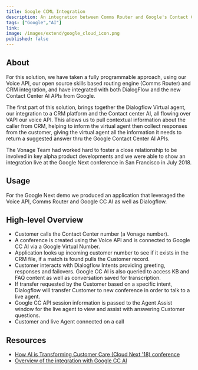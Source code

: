 ```yaml
---
title: Google CCML Integration
description: An integration between Comms Router and Google's Contact Center APIs adds capabilities to the programmable contact center space.
tags: ["Google","AI"]
link: 
image: /images/extend/google_cloud_icon.png
published: false
---
```


## About

For this solution, we have taken a fully programmable approach, using our Voice API, our open source skills based routing engine (Comms Router) and CRM integration, and have integrated with both DialogFlow and the new Contact Center AI APIs from Google.

The first part of this solution, brings together the Dialogflow Virtual agent, our integration to a CRM platform and the Contact center AI, all flowing over VAPI our voice API. This allows us to pull contextual information about the caller from CRM, helping to inform the virtual agent then collect responses from the customer, giving the virtual agent all the information it needs to return a suggested answer thru the Google Contact Center AI APIs.

The Vonage Team had worked hard to foster a close relationship to be involved in key alpha product developments and we were able to show an integration live at the Google Next conference in San Francisco in July 2018.

## Usage
For the Google Next demo we produced an application that leveraged the Voice API, Comms Router and Google CC AI as well as Dialogflow.

## High-level Overview

- Customer calls the Contact Center number (a Vonage number).
- A conference is created using the Voice API and is connected to Google CC AI via a Google Virtual Number.
- Application looks up incoming customer number to see if it exists in the CRM file, if a match is found pulls the Customer record.
- Customer interacts with Dialogflow Intents providing greeting, responses and failovers. Google CC AI is also queried to access KB and FAQ content as well as conversation saved for transcription.
- If transfer requested by the Customer based on a specific intent, Dialogflow will transfer Customer to new conference in order to talk to a live agent.
- Google CC API session information is passed to the Agent Assist window for the live agent to view and assist with answering Customer questions.
- Customer and live Agent connected on a call



## Resources
- [How AI is Transforming Customer Care (Cloud Next '18) conference](https://www.youtube.com/watch?v=n5vMhntiReg)
- [Overview of the integration with Google CC AI](https://www.youtube.com/watch?v=q4n1bID79Zk)
